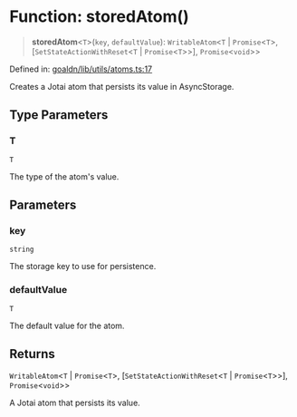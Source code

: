 # Function: storedAtom()

> **storedAtom**\<`T`\>(`key`, `defaultValue`): `WritableAtom`\<`T` \| `Promise`\<`T`\>, \[`SetStateActionWithReset`\<`T` \| `Promise`\<`T`\>\>\], `Promise`\<`void`\>\>

Defined in: [goaldn/lib/utils/atoms.ts:17](https://github.com/aldesgroup/goaldn/blob/6a7943d02984b1a6b41d76a3a483a1484b644076/lib/utils/atoms.ts#L17)

Creates a Jotai atom that persists its value in AsyncStorage.

## Type Parameters

### T

`T`

The type of the atom's value.

## Parameters

### key

`string`

The storage key to use for persistence.

### defaultValue

`T`

The default value for the atom.

## Returns

`WritableAtom`\<`T` \| `Promise`\<`T`\>, \[`SetStateActionWithReset`\<`T` \| `Promise`\<`T`\>\>\], `Promise`\<`void`\>\>

A Jotai atom that persists its value.
